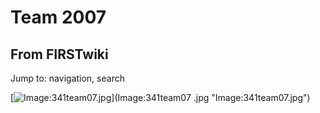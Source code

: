 # Team 2007

## From FIRSTwiki

Jump to: navigation, search

[![Image:341team07.jpg](/media/4/46/341team07.jpg)](Image:341team07
.jpg "Image:341team07.jpg")
